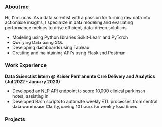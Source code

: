 ### About me

Hi, I'm Lucas.  As a data scientist with a passion for turning raw data into actionable insights, I specialize in data modeling and evaluating performance metrics to drive efficient, data-driven solutions. 
* Modeling using Python libraries Scikit-Learn and PyTorch
* Querying Data using SQL
* Developing dashboards using Tableau
* Creating and maintaining API's using Flask and Postman

### Work Experience

**Data Scienctist Intern @ Kaiser Permanente Care Delivery and Analytics (Jul 2022 - January 2023)**
* Developed an NLP API endpoint to score 10,000 clinical parkinson notes, assisting in 
* Developed Bash scripts to automate weekly ETL processes from central data warehouse Clarity, saving 10 hours for weekly load times

### Projects
